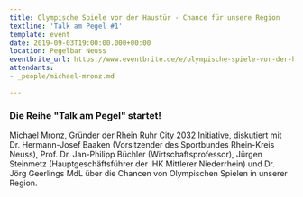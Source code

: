 ```yaml
---
title: Olympische Spiele vor der Haustür - Chance für unsere Region
textline: 'Talk am Pegel #1'
template: event
date: 2019-09-03T19:00:00.000+00:00
location: Pegelbar Neuss
eventbrite_url: https://www.eventbrite.de/e/olympische-spiele-vor-der-haustur-chance-fur-unsere-region-tickets-68262612311
attendants:
- _people/michael-mronz.md

---
```

### Die Reihe "Talk am Pegel" startet! 

Michael Mronz, Gründer der Rhein Ruhr City 2032 Initiative, diskutiert mit Dr. Hermann-Josef Baaken (Vorsitzender des Sportbundes Rhein-Kreis Neuss), Prof. Dr. Jan-Philipp Büchler (Wirtschaftsprofessor), Jürgen Steinmetz (Hauptgeschäftsführer der IHK Mittlerer Niederrhein) und Dr. Jörg Geerlings MdL über die Chancen von Olympischen Spielen in unserer Region.